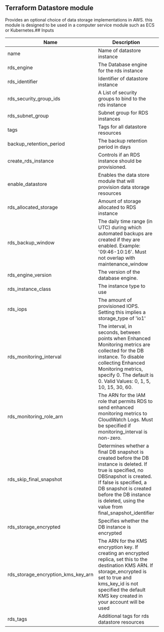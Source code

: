 ## Terraform Datastore module
Provides an optional choice of data storage implementations in AWS. this module is designed to be used in a computer service module such as ECS or Kubernetes.## Inputs

| Name | Description | Type | Default | Required |
|------|-------------|:----:|:-----:|:-----:|
| name | Name of datastore instance | string | n/a | yes |
| rds\_engine | The Database engine for the rds instance | string | n/a | yes |
| rds\_identifier | Identifier of datastore instance | string | n/a | yes |
| rds\_security\_group\_ids | A List of security groups to bind to the rds instance | list | n/a | yes |
| rds\_subnet\_group | Subnet group for RDS instances | string | n/a | yes |
| tags | Tags for all datastore resources | string | n/a | yes |
| backup\_retention\_period | The backup retention period in days | string | `"7"` | no |
| create\_rds\_instance | Controls if an RDS instance should be provisioned. | string | `"false"` | no |
| enable\_datastore | Enables the data store module that will provision data storage resources | string | `"false"` | no |
| rds\_allocated\_storage | Amount of storage allocated to RDS instance | string | `"10"` | no |
| rds\_backup\_window | The daily time range (in UTC) during which automated backups are created if they are enabled. Example: '09:46-10:16'. Must not overlap with maintenance_window | string | `"16:19-16:49"` | no |
| rds\_engine\_version | The version of the database engine. | string | `"11.4"` | no |
| rds\_instance\_class | The instance type to use | string | `"db.t3.small"` | no |
| rds\_iops | The amount of provisioned IOPS. Setting this implies a storage_type of 'io1' | string | `"0"` | no |
| rds\_monitoring\_interval | The interval, in seconds, between points when Enhanced Monitoring metrics are collected for the DB instance. To disable collecting Enhanced Monitoring metrics, specify 0. The default is 0. Valid Values: 0, 1, 5, 10, 15, 30, 60. | string | `"0"` | no |
| rds\_monitoring\_role\_arn | The ARN for the IAM role that permits RDS to send enhanced monitoring metrics to CloudWatch Logs. Must be specified if monitoring_interval is non-zero. | string | `""` | no |
| rds\_skip\_final\_snapshot | Determines whether a final DB snapshot is created before the DB instance is deleted. If true is specified, no DBSnapshot is created. If false is specified, a DB snapshot is created before the DB instance is deleted, using the value from final_snapshot_identifier | string | `"true"` | no |
| rds\_storage\_encrypted | Specifies whether the DB instance is encrypted | string | `"false"` | no |
| rds\_storage\_encryption\_kms\_key\_arn | The ARN for the KMS encryption key. If creating an encrypted replica, set this to the destination KMS ARN. If storage_encrypted is set to true and kms_key_id is not specified the default KMS key created in your account will be used | string | `""` | no |
| rds\_tags | Additional tags for rds datastore resources | map | `<map>` | no |

